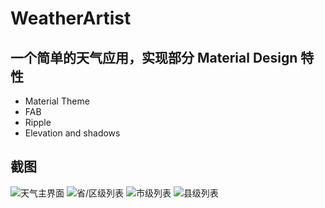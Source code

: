 # WeatherArtist

## 一个简单的天气应用，实现部分 Material Design 特性
+ Material Theme
+ FAB
+ Ripple
+ Elevation and shadows

## 截图
![天气主界面](https://raw.githubusercontent.com/nicktogo/WeatherArtist/master/screenshots/main_window.png)
![省/区级列表](https://raw.githubusercontent.com/nicktogo/WeatherArtist/master/screenshots/province_list.png)
![市级列表](https://raw.githubusercontent.com/nicktogo/WeatherArtist/master/screenshots/country_list.png)
![县级列表](https://raw.githubusercontent.com/nicktogo/WeatherArtist/master/screenshots/county_list.png)
